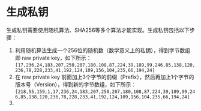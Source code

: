 # 生成私钥

 生成私钥需要使用随机算法、SHA256等多个算法才能实现。生成私钥包括以下步骤：

1.  利用随机算法生成一个256位的随机数（数学意义上的私钥），得到字节数组即 raw private key，如下所示： `[17,236,24,183,207,250,207,180,108,87,224,39,189,99,246,85,138,120,236,78,228,233,41,192,124,109,156,104,235,66,194,24]`
2.  在 raw private key 前面加上3个字节的前缀（Prefix），然后再加上1个字节的版本号（Version），得到新的字节数组，如下所示： `[218,55,159,1,17,236,24,183,207,250,207,180,108,87,224,39,189,99,246,85,138,120,236,78,228,233,41,192,124,109,156,104,235,66,194,24]`
3. 



